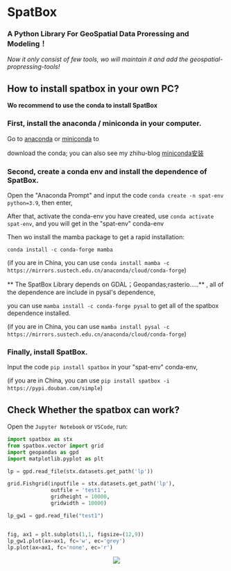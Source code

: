 # SpatBox

### A Python Library For GeoSpatial Data Proressing and Modeling！

*Now it only consist of few tools, wo will maintain it and add the geospatial-propressing-tools!*

## How to install spatbox in your own PC?

**Wo recommend to use the conda to install SpatBox**

### First, install the anaconda / miniconda in your computer.

Go to [anaconda](https://www.anaconda.com/) or [miniconda](https://conda.io/projects/conda/en/latest/user-guide/install/index.html) to 

download the conda; you can also see my zhihu-blog [miniconda安装](https://zhuanlan.zhihu.com/p/585511162)

### Second, create a conda env and install the dependence of SpatBox.

Open the "Anaconda Prompt" and input the code `conda create -n spat-env python=3.9`, then enter,

After that, activate the conda-env you have created, use `conda activate spat-env`, and you will get in the "spat-env" conda-env

Then wo install the mamba package to get a rapid installation:

`conda install -c conda-forge mamba` 

(if you are in China, you can use `conda install mamba -c https://mirrors.sustech.edu.cn/anaconda/cloud/conda-forge`)

** The SpatBox Library depends on GDAL；Geopandas;rasterio.....** , all of the dependence are include in pysal's dependence,

you can use `mamba install -c conda-forge pysal` to get all of the spatbox dependence installed.

(if you are in China, you can use `mamba install pysal -c https://mirrors.sustech.edu.cn/anaconda/cloud/conda-forge`)

### Finally, install SpatBox.

Input the code `pip install spatbox` in your "spat-env" conda-env,

(if you are in China, you can use `pip install spatbox -i https://pypi.douban.com/simple`)

## Check Whether the spatbox can work?

Open the `Jupyter Notebook` or `VSCode`, run:

```python
import spatbox as stx
from spatbox.vector import grid
import geopandas as gpd
import matplotlib.pyplot as plt  

lp = gpd.read_file(stx.datasets.get_path('lp'))

grid.Fishgrid(inputfile = stx.datasets.get_path('lp'), 
              outfile = 'test1',
              gridheight = 10000,
              gridwidth = 10000)

lp_gw1 = gpd.read_file("test1")


fig, ax1 = plt.subplots(1,1, figsize=(12,9))
lp_gw1.plot(ax=ax1, fc='w', ec='grey') 
lp.plot(ax=ax1, fc='none', ec='r')
```

<center><img src="./output.png"/></center>


